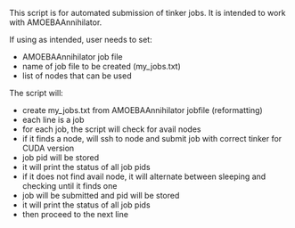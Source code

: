 This script is for automated submission of tinker jobs.
It is intended to work with AMOEBAAnnihilator.


If using as intended, user needs to set:                          
- AMOEBAAnnihilator job file                                      
- name of job file to be created (my_jobs.txt)                    
- list of nodes that can be used

                        
The script will:                                                  
- create my_jobs.txt from AMOEBAAnnihilator jobfile (reformatting)
- each line is a job                                              
- for each job, the script will check for avail nodes             
- if it finds a node, will ssh to node and submit job with correct tinker for CUDA version
- job pid will be stored
- it will print the status of all job pids
- if it does not find avail node, it will alternate between sleeping and checking until it finds one
- job will be submitted and pid will be stored
- it will print the status of all job pids
- then proceed to the next line
